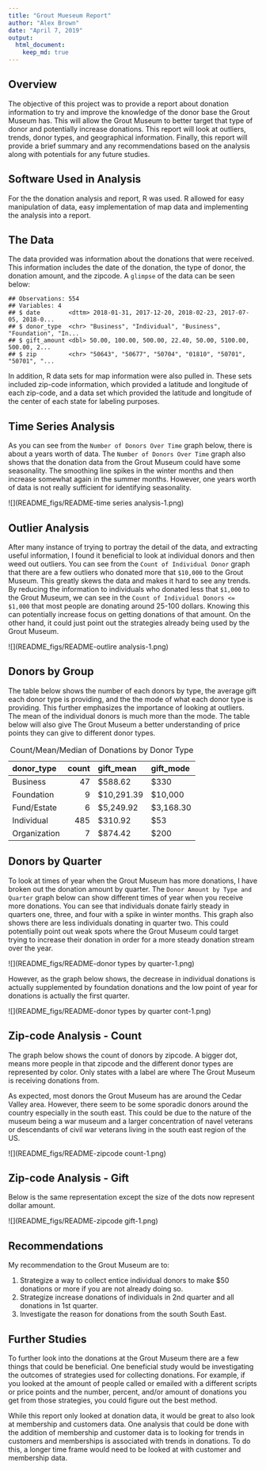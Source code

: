 ```yaml
---
title: "Grout Mueseum Report"
author: "Alex Brown"
date: "April 7, 2019"
output: 
  html_document:
    keep_md: true
---
```




## Overview

The objective of this project was to provide a report about donation information to try and improve the knowledge of the donor base the Grout Museum has. This will allow the Grout Museum to better target that type of donor and potentially increase donations. This report will look at outliers, trends, donor types, and geographical information. Finally, this report will provide a brief summary and any recommendations based on the analysis along with potentials for any future studies.



## Software Used in Analysis

For the the donation analysis and report, R was used. R allowed for easy manipulation of data, easy implementation of map data and implementing the analysis into a report.


## The Data

The data provided was information about the donations that were received. This information includes the date of the donation, the type of donor, the donation amount, and the zipcode.
A `glimpse` of the data can be seen below:


```
## Observations: 554
## Variables: 4
## $ date        <dttm> 2018-01-31, 2017-12-20, 2018-02-23, 2017-07-05, 2018-0...
## $ donor_type  <chr> "Business", "Individual", "Business", "Foundation", "In...
## $ gift_amount <dbl> 50.00, 100.00, 500.00, 22.40, 50.00, 5100.00, 500.00, 2...
## $ zip         <chr> "50643", "50677", "50704", "01810", "50701", "50701", "...
```

In addition, R data sets for map information were also pulled in. These sets included zip-code information, which provided a latitude and longitude of each zip-code, and a data set which provided the latitude and longitude of the center of each state for labeling purposes.

## Time Series Analysis

As you can see from the `Number of Donors Over Time` graph below, there is about a years worth of data. The `Number of Donors Over Time` graph also shows that the donation data from the Grout Museum could have some seasonality. The smoothing line spikes in the winter months and then increase somewhat again in the summer months. However, one years worth of data is not really sufficient for identifying seasonality.

![](README_figs/README-time series analysis-1.png)<!-- -->

## Outlier Analysis

After many instance of trying to portray the detail of the data, and extracting useful information, I found it beneficial to look at individual donors and then weed out outliers. You can see from the `Count of Individual Donor` graph that there are a few outliers who donated more that `$10,000` to the Grout Museum. This greatly skews the data and makes it hard to see any trends. By reducing the information to individuals who donated less that `$1,000` to the Grout Museum, we can see in the `Count of Individual Donors <= $1,000` that most people are donating around 25-100 dollars. Knowing this can potentially increase focus on getting donations of that amount. On the other hand, it could just point out the strategies already being used by the Grout Museum.

![](README_figs/README-outlire analysis-1.png)<!-- -->

## Donors by Group

The table below shows the number of each donors by type, the average gift each donor type is providing, and the the mode of what each donor type is providing. This further emphasizes the importance of looking at outliers. The mean of the individual donors is much more than the mode. The table below will also give The Grout Museum a better understanding of price points they can give to different donor types.


<table class="table table-hover table-condensed" style="margin-left: auto; margin-right: auto;">
<caption>Count/Mean/Median of Donations by Donor Type</caption>
 <thead>
  <tr>
   <th style="text-align:left;"> donor_type </th>
   <th style="text-align:right;"> count </th>
   <th style="text-align:left;"> gift_mean </th>
   <th style="text-align:left;"> gift_mode </th>
  </tr>
 </thead>
<tbody>
  <tr>
   <td style="text-align:left;"> Business </td>
   <td style="text-align:right;"> 47 </td>
   <td style="text-align:left;"> $588.62 </td>
   <td style="text-align:left;"> $330 </td>
  </tr>
  <tr>
   <td style="text-align:left;"> Foundation </td>
   <td style="text-align:right;"> 9 </td>
   <td style="text-align:left;"> $10,291.39 </td>
   <td style="text-align:left;"> $10,000 </td>
  </tr>
  <tr>
   <td style="text-align:left;"> Fund/Estate </td>
   <td style="text-align:right;"> 6 </td>
   <td style="text-align:left;"> $5,249.92 </td>
   <td style="text-align:left;"> $3,168.30 </td>
  </tr>
  <tr>
   <td style="text-align:left;"> Individual </td>
   <td style="text-align:right;"> 485 </td>
   <td style="text-align:left;"> $310.92 </td>
   <td style="text-align:left;"> $53 </td>
  </tr>
  <tr>
   <td style="text-align:left;"> Organization </td>
   <td style="text-align:right;"> 7 </td>
   <td style="text-align:left;"> $874.42 </td>
   <td style="text-align:left;"> $200 </td>
  </tr>
</tbody>
</table>

## Donors by Quarter

To look at times of year when the Grout Museum has more donations, I have broken out the donation amount by quarter. The `Donor Amount by Type and Quarter` graph below can show different times of year when you receive more donations. You can see that individuals donate fairly steady in quarters one, three, and four with a spike in winter months. This graph also shows there are less individuals donating in quarter two. This could potentially point out weak spots where the Grout Museum could target trying to increase their donation in order for a more steady donation stream over the year.

![](README_figs/README-donor types by quarter-1.png)<!-- -->

However, as the graph below shows, the decrease in individual donations is actually supplemented by foundation donations and the low point of year for donations is actually the first quarter.

![](README_figs/README-donor types by quarter cont-1.png)<!-- -->

## Zip-code Analysis - Count

The graph below shows the count of donors by zipcode. A bigger dot, means more people in that zipcode and the different donor types are represented by color. Only states with a label are where The Grout Museum is receiving donations from.

As expected, most donors the Grout Museum has are around the Cedar Valley area. However, there seem to be some sporadic donors around the country especially in the south east. This could be due to the nature of the museum being a war museum and a larger concentration of navel veterans or descendants of civil war veterans living in the south east region of the US.

![](README_figs/README-zipcode count-1.png)<!-- -->

## Zip-code Analysis - Gift

Below is the same representation except the size of the dots now represent dollar amount.

![](README_figs/README-zipcode gift-1.png)<!-- -->

## Recommendations

My recommendation to the Grout Museum are to:

1. Strategize a way to collect entice individual donors to make $50 donations or more if you are not already doing so.
2. Strategize increase donations of individuals in 2nd quarter and all donations in 1st quarter.
3. Investigate the reason for donations from the south South East.

## Further Studies

To further look into the donations at the Grout Museum there are a few things that could be beneficial. One beneficial study would be investigating the outcomes of strategies used for collecting donations. For example, if you looked at the amount of people called or emailed with a different scripts or price points and the number, percent, and/or amount of donations you get from those strategies, you could figure out the best method.

While this report only looked at donation data, it would be great to also look at membership and customers data. One analysis that could be done with the addition of membership and customer data is to looking for trends in customers and memberships is associated with trends in donations. To do this, a longer time frame would need to be looked at with customer and membership data.
